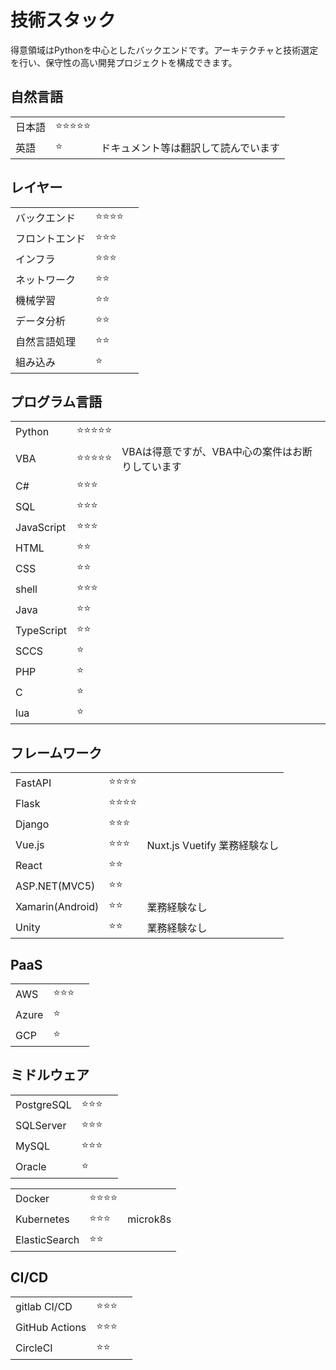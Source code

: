# 技術スタック

得意領域はPythonを中心としたバックエンドです。アーキテクチャと技術選定を行い、保守性の高い開発プロジェクトを構成できます。

## 自然言語

| | | |
|---|---|---|
| 日本語 | :star::star::star::star::star: | |
| 英語 | :star: | ドキュメント等は翻訳して読んでいます |


## レイヤー

| | | |
|---|---|---|
| バックエンド | :star::star::star::star: | |
| フロントエンド | :star::star::star: | |
| インフラ | :star::star::star: | |
| ネットワーク | :star::star: | |
| 機械学習 | :star::star: | |
| データ分析 | :star::star: | |
| 自然言語処理 | :star::star: | |
| 組み込み | :star: | |

## プログラム言語

| | | |
|---|---|---|
| Python | :star::star::star::star::star: | |
| VBA | :star::star::star::star::star: | VBAは得意ですが、VBA中心の案件はお断りしています |
| C# | :star::star::star: | |
| SQL | :star::star::star: | |
| JavaScript | :star::star::star: | |
| HTML | :star::star: | |
| CSS | :star::star: | |
| shell | :star::star::star: | |
| Java | :star::star: | |
| TypeScript | :star::star: | |
| SCCS | :star: | |
| PHP | :star: | |
| C | :star: | |
| lua | :star: | |


## フレームワーク

| | | |
|---|---|---|
| FastAPI | :star::star::star::star: | |
| Flask | :star::star::star::star: | |
| Django | :star::star::star: | |
| Vue.js | :star::star::star: | Nuxt.js Vuetify 業務経験なし |
| React | :star::star: |  |
| ASP.NET(MVC5) | :star::star: | |
| Xamarin(Android) | :star::star: | 業務経験なし |
| Unity | :star::star: | 業務経験なし |

## PaaS

| | | |
|---|---|---|
| AWS | :star::star::star: | |
| Azure | :star: | |
| GCP | :star: | |

## ミドルウェア

| | | |
|---|---|---|
| PostgreSQL | :star::star::star: | |
| SQLServer | :star::star::star: | |
| MySQL | :star::star::star: | |
| Oracle | :star: | |

| | | |
|---|---|---|
| Docker | :star::star::star::star: | |
| Kubernetes | :star::star::star: | microk8s |
| ElasticSearch | :star::star: | |

## CI/CD

| | | |
|---|---|---|
| gitlab CI/CD | :star::star::star: | |
| GitHub Actions | :star::star::star: | |
| CircleCI | :star::star: | |
